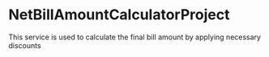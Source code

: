 # NetBillAmountCalculatorProject
This service is used to calculate the final bill amount by applying necessary discounts
